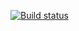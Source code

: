 [![Build status](https://ci.appveyor.com/api/projects/status/bsfyxlmi83ca3b4w/branch/main?svg=true)](https://ci.appveyor.com/project/MaryVanyush/map-customization/branch/main)